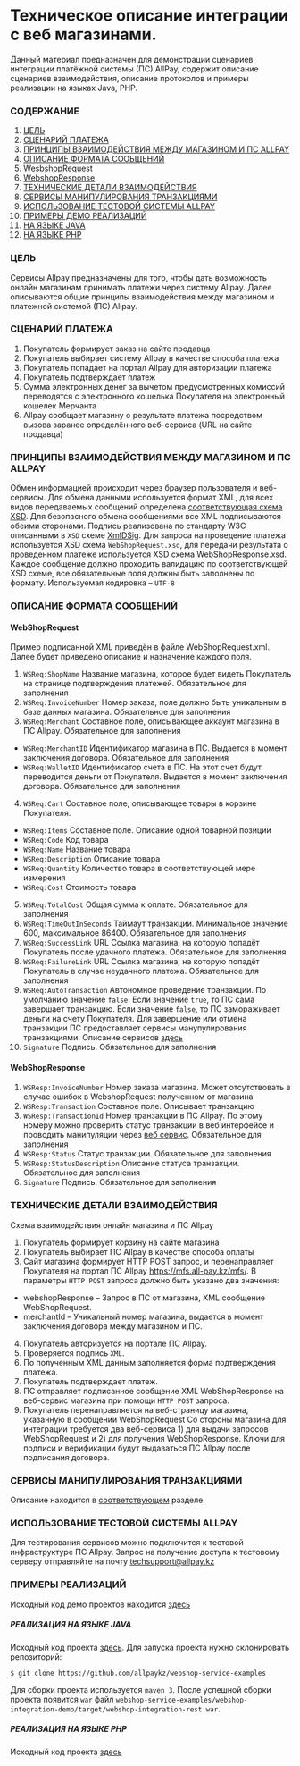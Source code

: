 # Техническое описание интеграции с веб магазинами.

Данный материал предназначен для демонстрации сценариев интеграции платёжной системы (ПС) AllPay, содержит описание сценариев взаимодействия, описание протоколов и примеры реализации на языках Java, PHP.

### СОДЕРЖАНИЕ

1. [ЦЕЛЬ](#ЦЕЛЬ)
1. [СЦЕНАРИЙ ПЛАТЕЖА](#СЦЕНАРИЙ-ПЛАТЕЖА)
1. [ПРИНЦИПЫ ВЗАИМОДЕЙСТВИЯ МЕЖДУ МАГАЗИНОМ И ПС ALLPAY](#ПРИНЦИПЫ-ВЗАИМОДЕЙСТВИЯ-МЕЖДУ-МАГАЗИНОМ-И-ПС-ALLPAY)
1. [ОПИСАНИЕ ФОРМАТА СООБЩЕНИЙ](#ОПИСАНИЕ-ФОРМАТА-СООБЩЕНИЙ)
 2. [WesbshopRequest](#WebshopRequest)
 2. [WebshopResponse](#WebshopResponse)
1. [ТЕХНИЧЕСКИЕ ДЕТАЛИ ВЗАИМОДЕЙСТВИЯ](#ТЕХНИЧЕСКИЕ-ДЕТАЛИ-ВЗАИМОДЕЙСТВИЯ)
1. [СЕРВИСЫ МАНИПУЛИРОВАНИЯ ТРАНЗАКЦИЯМИ](#СЕРВИСЫ-МАНИПУЛИРОВАНИЯ-ТРАНЗАКЦИЯМИ)
2. [ИСПОЛЬЗОВАНИЕ ТЕСТОВОЙ СИСТЕМЫ ALLPAY](#ИСПОЛЬЗОВАНИЕ-ТЕСТВОЙ-СИСТЕМЫ-ALLPAY)
2. [ПРИМЕРЫ ДЕМО РЕАЛИЗАЦИЙ](#ПРИМЕРЫ-РЕАЛИЗАЦИЙ)
 3. [НА ЯЗЫКЕ JAVA](#РЕАЛИЗАЦИЯ-НА-ЯЗЫКЕ-JAVA)
 3. [НА ЯЗЫКЕ PHP](#РЕАЛИЗАЦИЯ-НА-ЯЗЫКЕ-PHP)


### ЦЕЛЬ

Сервисы Allpay предназначены для того, чтобы дать возможность онлайн магазинам принимать платежи через систему Allpay. Далее описываются общие принципы взаимодействия между магазином и платежной системой (ПС) Allpay.

### СЦЕНАРИЙ ПЛАТЕЖА

1. Покупатель формирует заказ на сайте продавца
2. Покупатель выбирает систему Allpay в качестве способа платежа
3. Покупатель попадает на портал Allpay для авторизации платежа
4. Покупатель подтверждает платеж
5. Сумма электронных денег за вычетом предусмотренных комиссий переводятся с электронного кошелька Покупателя на электронный кошелек Мерчанта 
6. Allpay сообщает магазину о результате платежа посредством вызова заранее определённого веб-сервиса (URL на сайте продавца)

### ПРИНЦИПЫ ВЗАИМОДЕЙСТВИЯ МЕЖДУ МАГАЗИНОМ И ПС ALLPAY

Обмен информацией происходит через браузер пользователя и веб-сервисы. Для обмена данными используется формат XML, для всех видов передаваемых сообщений определена [соответствующая схема XSD](https://github.com/allpaykz/webshop-service-examples/tree/master/webshop-integration-keypair/src/main/resources/xsd/1.0.0). Для безопасного обмена сообщениями все XML подписываются обеими сторонами. Подпись реализована по стандарту W3C описанными в `XSD` схеме [XmlDSig](https://www.w3.org/TR/xmldsig-core/).
Для запроса на проведение платежа используется XSD схема `WebShopRequest.xsd`, для передачи результата о проведенном платеже используется XSD схема WebShopResponse.xsd. Каждое сообщение должно проходить валидацию по соответствующей XSD схеме, все обязательные поля должны быть заполнены по формату.
Используемая кодировка – `UTF-8`

### ОПИСАНИЕ ФОРМАТА СООБЩЕНИЙ

#### WebShopRequest

Пример подписанной XML приведён в файле WebShopRequest.xml. Далее будет приведено описание и назначение каждого поля.

1. `WSReq:ShopName` Название магазина, которое будет видеть Покупатель на странице подтверждения платежей. Обязательное для заполнения
2. `WSReq:InvoiceNumber` Номер заказа, поле должно быть уникальным в базе данных магазина. Обязательное для заполнения
3. `WSReq:Merchant` Составное поле, описывающее аккаунт магазина в ПС Allpay. Обязательное для заполнения 
 * `WSReq:MerchantID` Идентификатор магазина в ПС. Выдается в момент заключения договора. Обязательное для заполнения
 * `WSReq:WalletID` Идентификатор счета в ПС. На этот счет будут переводится деньги от Покупателя. Выдается в момент заключения договора. Обязательное для заполнения
4. `WSReq:Cart` Составное поле, описывающее товары в корзине Покупателя.
 * `WSReq:Items` Составное поле. Описание одной товарной позиции
 * `WSReq:Code` Код товара 
 * `WSReq:Name` Название товара 
 * `WSReq:Description` Описание товара
 * `WSReq:Quantity` Количество товара в соответствующей мере измерения
 * `WSReq:Cost` Стоимость товара
5. `WSReq:TotalCost` Общая сумма к оплате. Обязательное для заполнения
6. `WSReq:TimeOutInSeconds` Таймаут транзакции. Минимальное значение 600, максимальное 86400. Обязательное для заполнения
6. `WSReq:SuccessLink` URL Ссылка магазина, на которую попадёт Покупатель после удачного платежа. Обязательное для заполнения
7. `WSReq:FailureLink` URL Ссылка магазина, на которую попадёт Покупатель в случае неудачного платежа. Обязательное для заполнения
8. `WSReq:AutoTransaction` Автономное проведение транзакции. По умолчанию значение `false`. Если значение `true`, то ПС сама завершает транзакцию. Если значение `false`, то ПС замораживает деньги на счету Покупателя. Для завершение или отмена транзакции ПС предоставляет сервисы манупулирования транзакциями. Описание сервисов [здесь](https://github.com/allpaykz/documentation/tree/master/transaction-management-soap])
8. `Signature` Подпись. Обязательное для заполнения

#### WebShopResponse
1. `WSResp:InvoiceNumber` Номер заказа магазина. Может отсутствовать в случае ошибок в WebshopRequest полученном от магазина
2. `WSResp:Transaction` Составное поле. Описывает транзакцию
 3. `WSResp:TransactionId` Номер транзакции в ПС Allpay. По этому номеру можно проверить статус транзакции в веб интерфейсе и проводить манипуляции через [веб сервис](https://github.com/allpaykz/documentation/tree/master/transaction-management-soap]). Обязательное для заполнения
 4. `WSResp:Status` Статус транзакции. Обязательное для заполнения
 5. `WSResp:StatusDescription` Описание статуса транзакции. Обязательное для заполнения
2. `Signature` Подпись. Обязательное для заполнения

### ТЕХНИЧЕСКИЕ ДЕТАЛИ ВЗАИМОДЕЙСТВИЯ

Схема взаимодействия онлайн магазина и ПС Allpay

1. Покупатель формирует корзину на сайте магазина
2. Покупатель выбирает ПС Allpay в качестве способа оплаты 
3. Сайт магазина формирует HTTP POST запрос, и перенаправляет Покупателя на портал ПС Allpay https://mfs.all-pay.kz/mfs/. В параметры `HTTP POST` запроса должно быть указано два значения:
 * webshopResponse – Запрос в ПС от магазина, XML сообщение WebShopRequest.
 * merchantId – Уникальный номер магазина, выдается в момент заключения договора между магазином и ПС.
4. Покупатель авторизуется на портале ПС Allpay.
6. Проверяется подпись `XML`.
7. По полученным XML данным заполняется форма подтверждения платежа.
8. Покупатель подтверждает платеж.
10. ПС отправляет подписанное сообщение XML WebShopResponse на веб-сервис магазина при помощи `HTTP POST` запроса.
11. Покупатель перенаправляется на веб-страницу магазина, указанную в сообщении WebShopRequest
Со стороны магазина для интеграции требуется два веб-сервиса 1) для выдачи запросов WebShopRequest и 2) для получения WebShopResponse.
Ключи для подписи и верификации будут выдаваться ПС Allpay после подписания договора.

### СЕРВИСЫ МАНИПУЛИРОВАНИЯ ТРАНЗАКЦИЯМИ

Описание находится в [соответствующем](https://github.com/allpaykz/documentation/tree/master/transaction-management-soap) разделе.

### ИСПОЛЬЗОВАНИЕ ТЕСТОВОЙ СИСТЕМЫ ALLPAY

Для тестирования сервисов можно подключится к тестовой инфраструктуре ПС Allpay. Запрос на получение доступа к тестовому серверу отправляйте на почту techsupport@allpay.kz

### ПРИМЕРЫ РЕАЛИЗАЦИЙ

Исходный код демо проектов находится [здесь](https://github.com/allpaykz/webshop-service-examples)

##### РЕАЛИЗАЦИЯ НА ЯЗЫКЕ JAVA

Исходный код проекта [здесь](https://github.com/allpaykz/webshop-service-examples/tree/master/webshop-integration-demo). Для запуска проекта нужно склонировать репозиторий:

    $ git clone https://github.com/allpaykz/webshop-service-examples

Для сборки проекта используется `maven 3`. После успешной сборки проекта появится `war` файл `webshop-service-examples/webshop-integration-demo/target/webshop-integration-rest.war`.

##### РЕАЛИЗАЦИЯ НА ЯЗЫКЕ PHP

Исходный код проекта [здесь](https://github.com/allpaykz/webshop-service-examples/tree/master/webshop-integration-php-demo)


